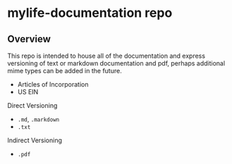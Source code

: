 # mylife-documentation repo

## Overview

This repo is intended to house all of the documentation and express versioning of text or markdown documentation and pdf, perhaps additional mime types can be added in the future.

- Articles of Incorporation
- US EIN


Direct Versioning

- `.md`, `.markdown`
- `.txt`

Indirect Versioning

- `.pdf`